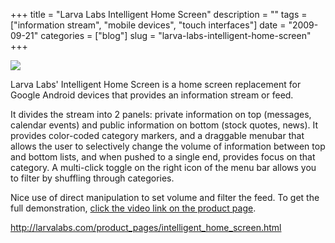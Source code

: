 +++
title = "Larva Labs Intelligent Home Screen"
description = ""
tags = ["information stream", "mobile devices", "touch interfaces"]
date = "2009-09-21"
categories = ["blog"]
slug = "larva-labs-intelligent-home-screen"
+++



  <div class="notebook-screenshot"><a href="http://larvalabs.com/product_pages/intelligent_home_screen.html"><img src="http://media.konigi.com/bluga/wt4ab7c101ecefa.jpg"/></a></div><p>Larva Labs' Intelligent Home Screen is a home screen replacement for Google Android devices that provides an information stream or feed. </p>
<p>It divides the stream into 2 panels: private information on top (messages, calendar events) and public information on bottom (stock quotes, news). It provides color-coded category markers, and a draggable menubar that allows the user to selectively change the volume of information between top and bottom lists, and when pushed to a single end, provides focus on that category. A multi-click toggle on the right icon of the menu bar allows you to filter by shuffling through categories. </p>
<p>Nice use of direct manipulation to set volume and filter the feed. To get the full demonstration, <a href="http://larvalabs.com/product_pages/intelligent_home_screen.html">click the video link on the product page</a>.</p>
    
  <a href="http://larvalabs.com/product_pages/intelligent_home_screen.html">http://larvalabs.com/product_pages/intelligent_home_screen.html</a>
